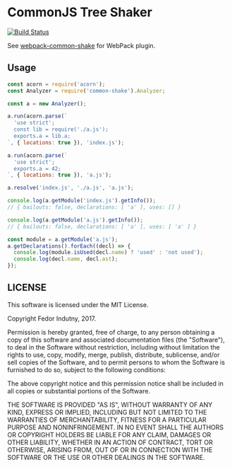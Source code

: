 # CommonJS Tree Shaker
[![Build Status](https://secure.travis-ci.org/indutny/common-shake.svg)](http://travis-ci.org/indutny/common-shake)

See [webpack-common-shake][0] for WebPack plugin.

## Usage

```js
const acorn = require('acorn');
const Analyzer = require('common-shake').Analyzer;

const a = new Analyzer();

a.run(acorn.parse(`
  'use strict';
  const lib = require('./a.js');
  exports.a = lib.a;
`, { locations: true }), 'index.js');

a.run(acorn.parse(`
  'use strict';
  exports.a = 42;
`, { locations: true }), 'a.js');

a.resolve('index.js', './a.js', 'a.js');

console.log(a.getModule('index.js').getInfo());
// { bailouts: false, declarations: [ 'a' ], uses: [] }

console.log(a.getModule('a.js').getInfo());
// { bailouts: false, declarations: [ 'a' ], uses: [ 'a' ] }

const module = a.getModule('a.js');
a.getDeclarations().forEach((decl) => {
  console.log(module.isUsed(decl.name) ? 'used' : 'not used');
  console.log(decl.name, decl.ast);
});
```

## LICENSE

This software is licensed under the MIT License.

Copyright Fedor Indutny, 2017.

Permission is hereby granted, free of charge, to any person obtaining a
copy of this software and associated documentation files (the
"Software"), to deal in the Software without restriction, including
without limitation the rights to use, copy, modify, merge, publish,
distribute, sublicense, and/or sell copies of the Software, and to permit
persons to whom the Software is furnished to do so, subject to the
following conditions:

The above copyright notice and this permission notice shall be included
in all copies or substantial portions of the Software.

THE SOFTWARE IS PROVIDED "AS IS", WITHOUT WARRANTY OF ANY KIND, EXPRESS
OR IMPLIED, INCLUDING BUT NOT LIMITED TO THE WARRANTIES OF
MERCHANTABILITY, FITNESS FOR A PARTICULAR PURPOSE AND NONINFRINGEMENT. IN
NO EVENT SHALL THE AUTHORS OR COPYRIGHT HOLDERS BE LIABLE FOR ANY CLAIM,
DAMAGES OR OTHER LIABILITY, WHETHER IN AN ACTION OF CONTRACT, TORT OR
OTHERWISE, ARISING FROM, OUT OF OR IN CONNECTION WITH THE SOFTWARE OR THE
USE OR OTHER DEALINGS IN THE SOFTWARE.

[0]: https://github.com/indutny/webpack-common-shake
